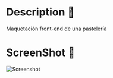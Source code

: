 # Description 📖
Maquetación front-end de una pastelería

# ScreenShot 📸
![Screenshot](images/scree-shot.png)

